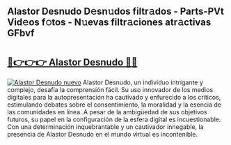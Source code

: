 ## Alastor Desnudo D𝚎sn𝚞dos filtr𝚊dos - Parts-PVt Vid𝚎os f𝚘tos - N𝚞evas filtr𝚊ciones atr𝚊ctivas GFbvf

# <h2><a href="http://mb6hoeo.tromn.icu/?c=Alastor+Desnudo">🔗👉👉👉 Alastor Desnudo 🔗🔗</a></h2>

[![Alastor Desnudo nuevo](https://i.imgur.com/pEAQMta.gif)](http://mb6hoeo.tromn.icu/?c=Alastor+Desnudo)
Alastor Desnudo, un individuo intrigante y complejo, desafía la comprensión fácil. Su uso innovador de los medios digitales para la autopresentación ha cautivado y enfurecido a los críticos, estimulando debates sobre el consentimiento, la moralidad y la esencia de las comunidades en línea. A pesar de la ambigüedad de sus objetivos futuros, su papel en la configuración de la esfera digital es incuestionable. Con una determinación inquebrantable y un cautivador innegable, la presencia de Alastor Desnudo en el mundo virtual es incontenible.
